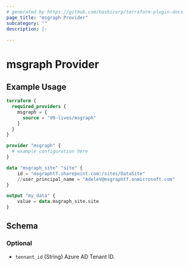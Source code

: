 ```yaml
---
# generated by https://github.com/hashicorp/terraform-plugin-docs
page_title: "msgraph Provider"
subcategory: ""
description: |-
  
---
```


# msgraph Provider



## Example Usage

```terraform
terraform {
  required_providers {
    msgraph = {
      source = "99-lives/msgraph"
    }
  }
}

provider "msgraph" {
  # example configuration here
}

data "msgraph_site" "site" {
	id = "msgraphtf.sharepoint.com:/sites/DataSite"
	//user_principal_name = "AdeleV@msgraphtf.onmicrosoft.com"
}

output "my_data" {
	value = data.msgraph_site.site
}
```

<!-- schema generated by tfplugindocs -->
## Schema

### Optional

- `tennant_id` (String) Azure AD Tenant ID.
